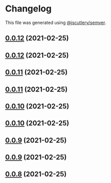 # Changelog

This file was generated using [@jscutlery/semver](https://github.com/jscutlery/semver).

## [0.0.12](/compare/v0.0.11...v0.0.12) (2021-02-25)



## [0.0.12](/compare/v0.0.11...v0.0.12) (2021-02-25)



## [0.0.11](/compare/v0.0.10...v0.0.11) (2021-02-25)



## [0.0.11](/compare/v0.0.10...v0.0.11) (2021-02-25)



## [0.0.10](/compare/v0.0.9...v0.0.10) (2021-02-25)



## [0.0.10](/compare/v0.0.9...v0.0.10) (2021-02-25)



## [0.0.9](/compare/v0.0.8...v0.0.9) (2021-02-25)



## [0.0.9](/compare/v0.0.8...v0.0.9) (2021-02-25)



## [0.0.8](/compare/v0.0.7...v0.0.8) (2021-02-25)
